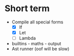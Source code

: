 # Short term
* Compile all special forms
    * [x] If
    * [x] Let
    * [ ] Lambda
* builtins - maths - output
* Ast runner (oof will be slow)

